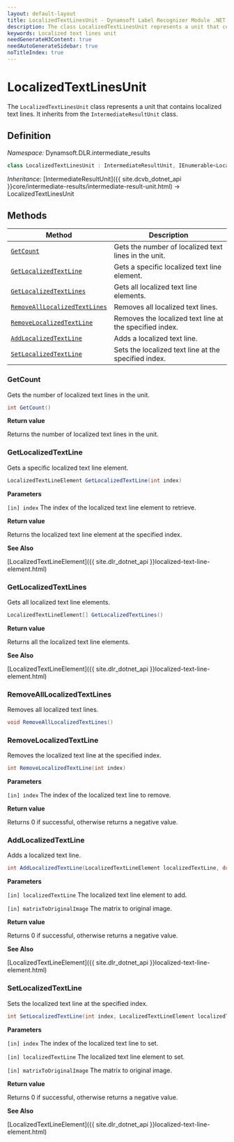 ```yaml
---
layout: default-layout
title: LocalizedTextLinesUnit - Dynamsoft Label Recognizer Module .NET Edition API Reference
description: The class LocalizedTextLinesUnit represents a unit that contains localized text lines for .NET Edition.
keywords: Localized text lines unit
needGenerateH3Content: true
needAutoGenerateSidebar: true
noTitleIndex: true
---
```


# LocalizedTextLinesUnit

The `LocalizedTextLinesUnit` class represents a unit that contains localized text lines. It inherits from the `IntermediateResultUnit` class.

## Definition

*Namespace:* Dynamsoft.DLR.intermediate_results


```csharp
class LocalizedTextLinesUnit : IntermediateResultUnit, IEnumerable<LocalizedTextLineElement>
```

*Inheritance:* [IntermediateResultUnit]({{ site.dcvb_dotnet_api }}core/intermediate-results/intermediate-result-unit.html) -> LocalizedTextLinesUnit

## Methods

| Method                            | Description |
|-----------------------------------|-------------|
| [`GetCount`](#getcount)           | Gets the number of localized text lines in the unit.|
| [`GetLocalizedTextLine`](#getlocalizedtextline) | Gets a specific localized text line element.|
| [`GetLocalizedTextLines`](#getlocalizedtextlines) | Gets all localized text line elements.|
| [`RemoveAllLocalizedTextLines`](#removealllocalizedtextlines) | Removes all localized text lines.|
| [`RemoveLocalizedTextLine`](#removelocalizedtextline) | Removes the localized text line at the specified index.|
| [`AddLocalizedTextLine`](#addlocalizedtextline) | Adds a localized text line.|
| [`SetLocalizedTextLine`](#setlocalizedtextline) | Sets the localized text line at the specified index.|

### GetCount

Gets the number of localized text lines in the unit.

```csharp
int GetCount()
```

**Return value**

Returns the number of localized text lines in the unit.

### GetLocalizedTextLine

Gets a specific localized text line element.

```csharp
LocalizedTextLineElement GetLocalizedTextLine(int index)
```

**Parameters**

`[in] index` The index of the localized text line element to retrieve.

**Return value**

Returns the localized text line element at the specified index.

**See Also**

[LocalizedTextLineElement]({{ site.dlr_dotnet_api }}localized-text-line-element.html)

### GetLocalizedTextLines

Gets all localized text line elements.

```csharp
LocalizedTextLineElement[] GetLocalizedTextLines()
```

**Return value**

Returns all the localized text line elements.

**See Also**

[LocalizedTextLineElement]({{ site.dlr_dotnet_api }}localized-text-line-element.html)

### RemoveAllLocalizedTextLines

Removes all localized text lines.

```csharp
void RemoveAllLocalizedTextLines()
```

### RemoveLocalizedTextLine

Removes the localized text line at the specified index.

```csharp
int RemoveLocalizedTextLine(int index)
```

**Parameters**

`[in] index` The index of the localized text line to remove.

**Return value**

Returns 0 if successful, otherwise returns a negative value.

### AddLocalizedTextLine

Adds a localized text line.

```csharp
int AddLocalizedTextLine(LocalizedTextLineElement localizedTextLine, double[] matrixToOriginalImage)
```

**Parameters**

`[in] localizedTextLine` The localized text line element to add.

`[in] matrixToOriginalImage` The matrix to original image.

**Return value**

Returns 0 if successful, otherwise returns a negative value.

**See Also**

[LocalizedTextLineElement]({{ site.dlr_dotnet_api }}localized-text-line-element.html)

### SetLocalizedTextLine

Sets the localized text line at the specified index.

```csharp
int SetLocalizedTextLine(int index, LocalizedTextLineElement localizedTextLine, double[] matrixToOriginalImage)
```

**Parameters**

`[in] index` The index of the localized text line to set.

`[in] localizedTextLine` The localized text line element to set.

`[in] matrixToOriginalImage` The matrix to original image.

**Return value**

Returns 0 if successful, otherwise returns a negative value.

**See Also**

[LocalizedTextLineElement]({{ site.dlr_dotnet_api }}localized-text-line-element.html)
